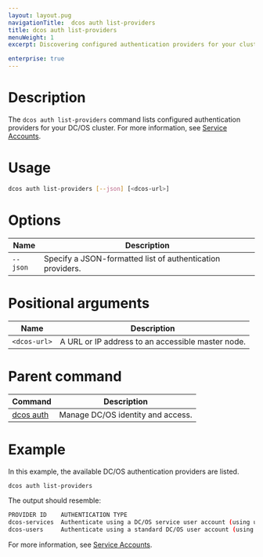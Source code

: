 ```yaml
---
layout: layout.pug
navigationTitle:  dcos auth list-providers
title: dcos auth list-providers
menuWeight: 1
excerpt: Discovering configured authentication providers for your cluster

enterprise: true
---
```


# Description

The `dcos auth list-providers` command lists configured authentication providers for your DC/OS cluster. For more information, see [Service Accounts](/1.12/security/ent/service-auth/).

# Usage

```bash
dcos auth list-providers [--json] [<dcos-url>] 
```

# Options


| Name | Description |
|---------|-------------|
| `--json`   | Specify a JSON-formatted list of authentication providers. |

# Positional arguments

| Name |  Description |
|---------|------------|
| `<dcos-url>`   |  A URL or IP address to an accessible master node. |

# Parent command

| Command | Description |
|---------|-------------|
| [dcos auth](/1.12/cli/command-reference/dcos-auth/) |  Manage DC/OS identity and access. |

# Example

In this example, the available DC/OS authentication providers are listed.

```bash
dcos auth list-providers
```

The output should resemble:

```bash
PROVIDER ID    AUTHENTICATION TYPE
dcos-services  Authenticate using a DC/OS service user account (using username and private key)
dcos-users     Authenticate using a standard DC/OS user account (using username and password)
```

For more information, see [Service Accounts](/1.12/security/ent/service-auth/).
